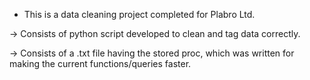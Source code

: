 * This is a data cleaning project completed for Plabro Ltd.

-> Consists of python script developed to clean and tag data correctly.

-> Consists of a .txt file having the stored proc, which was written for making the current functions/queries faster.
